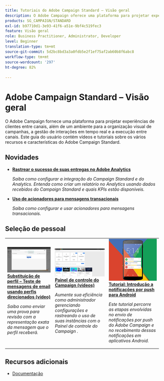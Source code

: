 ```yaml
---
title: Tutoriais do Adobe Campaign Standard – Visão geral
description: O Adobe Campaign oferece uma plataforma para projetar experiências de clientes entre canais, além de um ambiente para a orquestração visual de campanhas, gestão de interações em tempo real e a execução entre canais. Este guia do usuário contém vídeos e tutoriais sobre os vários recursos e características do Adobe Campaign Standard.
products: SG_CAMPAIGN/STANDARD
exl-id: b97710d1-3e93-41f6-a51e-9bf4c519fec3
feature: Visão geral
role: Business Practitioner, Administrator, Developer
level: Beginner
translation-type: tm+mt
source-git-commit: 5d2bc8bd3a3a0fdb5e2f1ef75af2ab60b8f6abc8
workflow-type: tm+mt
source-wordcount: '297'
ht-degree: 82%

---
```


# Adobe Campaign Standard – Visão geral

O Adobe Campaign fornece uma plataforma para projetar experiências de clientes entre canais, além de um ambiente para a organização visual de campanhas, a gestão de interações em tempo real e a execução entre canais. Este guia do usuário contém vídeos e tutoriais sobre os vários recursos e características do Adobe Campaign Standard.

## Novidades

* **[Rastrear o sucesso de suas entregas no Adobe Analytics](/help/integrations/track-the-success-of-your-deliveries-in-analytics.md)**

   *Saiba como configurar a integração do Campaign Standard e do Analytics. Entenda como criar um relatório no Analytics usando dados recebidos do Campaign Standard e quais KPIs estão disponíveis.*

* **[Uso de acionadores para mensagens transacionais](/help/integrations/using-triggers-for-transactional-messaging-overview.md)**

   *Saiba como configurar e usar acionadores para mensagens transacionais.*

## Seleção de pessoal

<table>
<tr>
  <td>
    <a href="./communication-channels/email/profile-substitution.md"> 
      <img alt="Substituição de perfil – Teste de mensagens de email usando perfis direcionados (vídeo)" src="./assets/substitution_tab.png"/>
    </a>
    <div>
      <a href="./communication-channels/email/profile-substitution.md">
    <strong>Substituição de perfil – Teste de mensagens de email usando perfis direcionados (vídeo)</strong>
    </a>
    </div>
    <p>
    <em>Saiba como enviar uma prova para revisão com a representação exata da mensagem que o perfil receberá.</em>
    <p>
  </td>
   <td>
    <a href="https://docs.adobe.com/content/help/pt-BR/campaign-standard-learn/control-panel/control-panel-overview.html">
      <img alt="Painel de controle do Campaign (vídeos)" src="./assets/control-panel.png" />
    </a>
    <div>
    <a href="https://docs.adobe.com/content/help/pt-BR/campaign-standard-learn/control-panel/control-panel-overview.html">
    <strong>Painel de controle do Campaign (vídeos)</strong>
    </a>
    </div>
    <p>
    <em> Aumente sua eficiência como administrador gerenciando configurações e rastreando o uso de suas instâncias com o Painel de controle do Campaign .</em>
    <p>
  </td>
  <td>
    <a href="https://docs.adobe.com/content/help/pt-BR/campaign-standard-learn/getting-started-with-push-notifications-android/introduction.html">
      <img alt="Tutorial: Introdução a notificações por push para Android" src="./assets/push-for-android.png" />
    </a>
    <div>
      <a href="https://docs.adobe.com/content/help/en/campaign-standard-learn/getting-started-with-push-notifications-android/introduction.html">
    <strong>Tutorial: Introdução a notificações por push para Android</strong>
    </a>
    </div>
    <p>
    <em>Este tutorial percorre as etapas envolvidas no envio de notificações por push do Adobe Campaign e no recebimento dessas notificações em aplicativos Android. </em>
    <p>
  </td>
</tr>
</table>

## Recursos adicionais

* [Documentação](https://docs.adobe.com/content/help/pt-BR/campaign-standard/using/campaign-standard-home.html)
